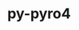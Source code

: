 ---
title: "py-pyro4"
layout: cache
categories: [package, v0.19]
meta: {"versions": ["4.81"], "compilers": ["gcc@=11.1.0", "oneapi@=2022.1.0"], "oss": ["ubuntu20.04"], "platforms": ["linux"], "targets": ["x86_64"], "stacks": ["e4s", "e4s-oneapi"], "num_specs": 2, "num_specs_by_stack": {"e4s": 1, "e4s-oneapi": 1}}
spec_details: [{"hash": "fugbt27rd77yugk4xfksxtiu6jq4mdba", "compiler": "gcc@=11.1.0", "versions": ["4.81"], "os": "ubuntu20.04", "platform": "linux", "target": "x86_64", "variants": ["build_system=python_pip"], "stacks": ["e4s"], "size": "-", "tarball": "https://binaries.spack.io/releases/v0.19/build_cache/linux-ubuntu20.04-x86_64/gcc-11.1.0/py-pyro4-4.81/linux-ubuntu20.04-x86_64-gcc-11.1.0-py-pyro4-4.81-fugbt27rd77yugk4xfksxtiu6jq4mdba.spack"}, {"hash": "d5wvlzr5ykptwer2vcs5r2iiouoijdlh", "compiler": "oneapi@=2022.1.0", "versions": ["4.81"], "os": "ubuntu20.04", "platform": "linux", "target": "x86_64", "variants": ["build_system=python_pip"], "stacks": ["e4s-oneapi"], "size": "-", "tarball": "https://binaries.spack.io/releases/v0.19/build_cache/linux-ubuntu20.04-x86_64/oneapi-2022.1.0/py-pyro4-4.81/linux-ubuntu20.04-x86_64-oneapi-2022.1.0-py-pyro4-4.81-d5wvlzr5ykptwer2vcs5r2iiouoijdlh.spack"}]
---